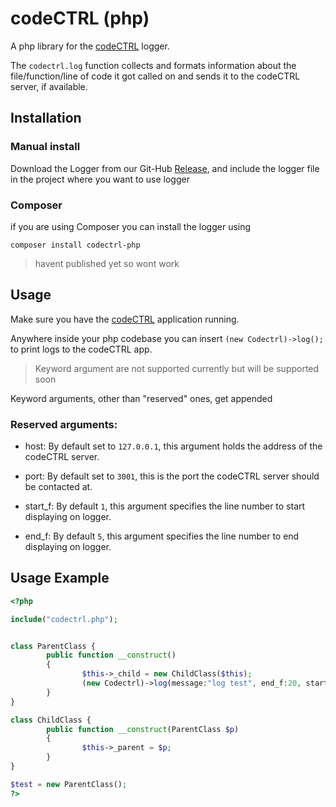 codeCTRL (php)
===============

A php library for the [codeCTRL](https://github.com/pwnCTRL/codeCTRL) logger.

The `codectrl.log` function collects and formats information about
the file/function/line of code it got called on and sends it to
the codeCTRL server, if available.

Installation
------------

### Manual install

Download the Logger from our Git-Hub [Release](https://github.com/Authentura/codectrl-php-logger/releases),
and include the logger file in the project where you want to use logger

### Composer

if you are using Composer  you can install the logger using

```
composer install codectrl-php
```
> havent published yet so wont work 


Usage
-----
Make sure you have the [codeCTRL](https://github.com/pwnCTRL/codeCTRL) application running.

Anywhere inside your php codebase you can insert `(new Codectrl)->log();` to print logs to the codeCTRL app.

> Keyword argument are not supported currently but will be supported soon

Keyword arguments, other than "reserved" ones, get appended

### Reserved arguments:
* host:
  By default set to `127.0.0.1`, this argument holds the address of the codeCTRL server.

* port:
  By default set to `3001`, this is the port the codeCTRL server should be contacted at.

* start_f:
  By default `1`, this argument specifies the line number to start displaying on logger.

* end_f:
  By default `5`, this argument specifies the line number to end displaying on logger.


Usage Example
-------------

```php
<?php

include("codectrl.php");


class ParentClass {
        public function __construct()
        {
                $this->_child = new ChildClass($this);
                (new Codectrl)->log(message:"log test", end_f:20, start_f:1, debugging:1);
        }
}

class ChildClass {
        public function __construct(ParentClass $p)
        {
                $this->_parent = $p;
        }
}

$test = new ParentClass();
?>
```
